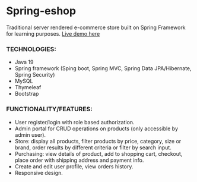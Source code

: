 # Spring-eshop
Traditional server rendered e-commerce store built on Spring Framework for learning purposes. [Live demo here](https://shoepp.herokuapp.com)

### TECHNOLOGIES:
* Java 19
* Spring framework (Sping boot, Spring MVC, Spring Data JPA/Hibernate, Spring Security)
* MySQL
* Thymeleaf
* Bootstrap

### FUNCTIONALITY/FEATURES:
* User register/login with role based authorization.
* Admin portal for CRUD operations on products (only accessible by admin user).
* Store: display all products, filter products by price, category, size or brand, order results by different criteria or filter by search input.
* Purchasing: view details of product, add to shopping cart, checkout, place order with shipping address and payment info.
* Create and edit user profile, view orders history.
* Responsive design.

